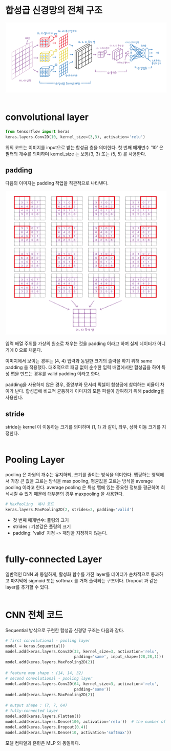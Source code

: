 # 합성곱 신경망의 전체 구조

![](images\2022-06-01-09-41-55.png)
<br/></br>

# convolutional layer

```python
from tensorflow import keras
keras.layers.Conv2D(10, kernel_size=(3,3), activation='relu')
```

위의 코드는 이미지를 input으로 받는 합성곱 층을 의미한다. 첫 번째 매개변수 '10' 은 필터의 개수를 의미하며 kernel_size 는 보통(3, 3) 또는 (5, 5) 를 사용한다.

## padding

다음의 이미지는 padding 작업을 직관적으로 나타낸다.

![](./images/2022-06-01-09-51-19.png)

입력 배열 주위를 가상의 원소로 채우는 것을 padding 이라고 하며 실제 데이터가 아니기에 0 으로 채운다.

이미지에서 보이는 경우는 (4, 4) 입력과 동일한 크기의 출력을 하기 위해 same padding 을 적용했다. 대조적으로 패딩 없이 순수한 입력 배열에서만 합성곱을 하여 특성 맵을 만드는 경우를 valid padding 이라고 한다.

padding을 사용하지 않은 경우, 중앙부와 모서리 픽셀이 합성곱에 참여하는 비율이 차이가 난다. 합성곱에 비교적 균등하게 이미지의 모든 픽셀이 참여하기 위해 padding을 사용한다.

## stride

stride는 kernel 이 이동하는 크기를 의미하며 (1, 1) 과 같이, 좌우, 상하 이동 크기를 지정한다.
<br/></br>

# Pooling Layer

pooling 은 차원의 개수는 유지하되, 크기를 줄이는 방식을 의미한다. 맵핑하는 영역에서 가장 큰 값을 고르는 방식을 max pooling, 평균값을 고르는 방식을 average pooling 이라고 한다. average pooling 은 특성 맵에 있는 중요한 정보를 평균하여 희석시킬 수 있기 때문에 대부분의 경우 maxpooling 을 사용한다.

```python
# MaxPooling  예시 코드
keras.layers.MaxPooling2D(2, strides=2, padding='valid')
```
- 첫 번째 매개변수: 풀링의 크기
- strides : 기본값은 풀링의 크기
- padding: 'valid' 지정 -> 패딩을 지정하지 않는다.
<br/></br>

# fully-connected Layer

일반적인 DNN 과 동일하게, 활성화 함수를 가진 layer를 데이터가 순차적으로 통과하고 마지막에 sigmoid 또는 softmax 를 거쳐 출력되는 구조이다. Dropout 과 같은 layer를 추가할 수 있다.
<br/></br>

# CNN 전체 코드

Sequential 방식으로 구현한 합성곱 신경망 구조는 다음과 같다.

```python
# first convolutional - pooling layer
model = keras.Sequential()
model.add(keras.layers.Conv2D(32, kernel_size=3, activation='relu',
                              padding='same', input_shape=(28,28,1)))
model.add(keras.layers.MaxPooling2D(2))

# feature map shape : (14, 14, 32)
# second convolutional - pooling layer
model.add(keras.layers.Conv2D(64, kernel_size=3, activation='relu',
                              padding='same'))
model.add(keras.layers.MaxPooling2D(2))

# output shape : (7, 7, 64)
# fully-connected layer
model.add(keras.layers.Flatten())
model.add(keras.layers.Dense(100, activation='relu'))  # the number of neurons : 100
model.add(keras.layers.Dropout(0.4))
model.add(keras.layers.Dense(10, activation='softmax'))
```

모델 컴파일과 훈련은 MLP 와 동일하다. 